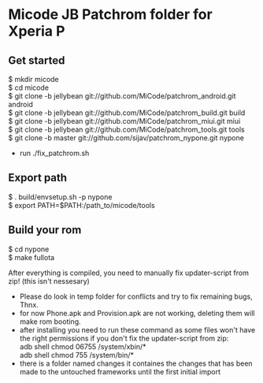 Micode JB Patchrom folder for Xperia P
=======================================



Get started
----------------

 $ mkdir micode <br>
 $ cd micode <br>
 $ git clone -b jellybean git://github.com/MiCode/patchrom_android.git android <br>
 $ git clone -b jellybean git://github.com/MiCode/patchrom_build.git build <br>
 $ git clone -b jellybean git://github.com/MiCode/patchrom_miui.git miui <br>
 $ git clone -b jellybean git://github.com/MiCode/patchrom_tools.git tools <br>
 $ git clone -b master git://github.com/sijav/patchrom_nypone.git nypone <br>
 
 - run ./fix_patchrom.sh 
 
 
 
Export path
-----------

 $ . build/envsetup.sh -p nypone <br>
 $ export PATH=$PATH:/path_to/micode/tools <br>
 
 
 
Build your rom
--------------

 $ cd nypone <br>
 $ make fullota <br>
 
 
 After everything is compiled, you need to manually fix updater-script from zip! (this isn't nessesary)
 
 - Please do look in temp folder for conflicts and try to fix remaining bugs, Thnx.
 - for now Phone.apk and Provision.apk are not working, deleting them will make rom booting.
 - after installing you need to run these command as some files won't have the right permissions if you don't fix the updater-script from zip:<br>
 	adb shell chmod 06755 /system/xbin/* <br>
 	adb shell chmod 755 /system/bin/* <br>
 - there is a folder named changes it containes the changes that has been made to the untouched frameworks until the first initial import
 
